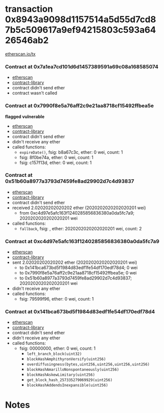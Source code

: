 # transaction 0x8943a9098d1157514a5d55d7cd87b5c509617a9ef94215803c593a6426546ab2

[etherscan.io/tx](https://etherscan.io/tx/0x8943a9098d1157514a5d55d7cd87b5c509617a9ef94215803c593a6426546ab2)


### Contract at 0x7a1ea7cd101d6d1457389591a69c08a168585074

* [etherscan](https://etherscan.io/address/0x7a1ea7cd101d6d1457389591a69c08a168585074)
* [contract-library](https://contract-library.com/contracts/Ethereum/7a1ea7cd101d6d1457389591a69c08a168585074)
* contract didn't send ether
* contract wasn't called


### Contract at 0x7990f8e5a76aff2c9e21aa8718cf15492ffbea5e

**flagged vulnerable**

* [etherscan](https://etherscan.io/address/0x7990f8e5a76aff2c9e21aa8718cf15492ffbea5e)
* [contract-library](https://contract-library.com/contracts/Ethereum/7990f8e5a76aff2c9e21aa8718cf15492ffbea5e)
* contract didn't send ether
* didn't receive any ether
* called functions:
    * `expireDate()`, fsig: b8a67c3c, ether: 0 wei, count: 1
    * fsig: 8f0be74a, ether: 0 wei, count: 1
    * fsig: c157f13d, ether: 0 wei, count: 1


### Contract at 0x51b60a8977a3793d7459fe8ad29902d7c4d93837

* [etherscan](https://etherscan.io/address/0x51b60a8977a3793d7459fe8ad29902d7c4d93837)
* [contract-library](https://contract-library.com/contracts/Ethereum/51b60a8977a3793d7459fe8ad29902d7c4d93837)
* contract didn't send ether
* received 2.02020202020202 ether (2020202020202020201 wei)
    * from 0xc4d97e5afc163f1240285856836380a0da5fc7a9; 2020202020202020201 wei
* called functions:
    * `fallback`, fsig: , ether: 2020202020202020201 wei, count: 2


### Contract at 0xc4d97e5afc163f1240285856836380a0da5fc7a9

* [etherscan](https://etherscan.io/address/0xc4d97e5afc163f1240285856836380a0da5fc7a9)
* [contract-library](https://contract-library.com/contracts/Ethereum/c4d97e5afc163f1240285856836380a0da5fc7a9)
* sent 2.02020202020202 ether (2020202020202020201 wei)
    * to 0x141bca673bd5f1984d83edf1fe54df170edf78d4; 0 wei
    * to 0x7990f8e5a76aff2c9e21aa8718cf15492ffbea5e; 0 wei
    * to 0x51b60a8977a3793d7459fe8ad29902d7c4d93837; 2020202020202020201 wei
* didn't receive any ether
* called functions:
    * fsig: 79599f96, ether: 0 wei, count: 1


### Contract at 0x141bca673bd5f1984d83edf1fe54df170edf78d4

* [etherscan](https://etherscan.io/address/0x141bca673bd5f1984d83edf1fe54df170edf78d4)
* [contract-library](https://contract-library.com/contracts/Ethereum/141bca673bd5f1984d83edf1fe54df170edf78d4)
* contract didn't send ether
* didn't receive any ether
* called functions:
    * fsig: 00000000, ether: 0 wei, count: 1
        * `left_branch_block(uint32)`
        * `blockHashAmphithyronVersify(uint256)`
        * `overdiffusingness(bytes,uint256,uint256,uint256,uint256)`
        * `blockHashAmarilloNonspontaneously(uint256)`
        * `blockHashAskewLimitary(uint256)`
        * `get_block_hash_257335279069929(uint256)`
        * `blockHashAddendsInexpansible(uint256)`

# Notes

